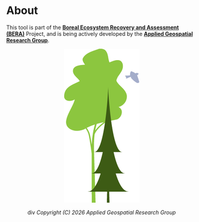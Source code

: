 # About

This tool is part of the [**Boreal Ecosystem Recovery and Assessment (BERA)**](http://www.beraproject.org/) Project, and is being actively developed by the [**Applied Geospatial Research Group**](https://www.appliedgrg.ca/).

<div align="center">

  ![Logos](icons/bera_logo.png)

div
*Copyright (C) 2026  Applied Geospatial Research Group*